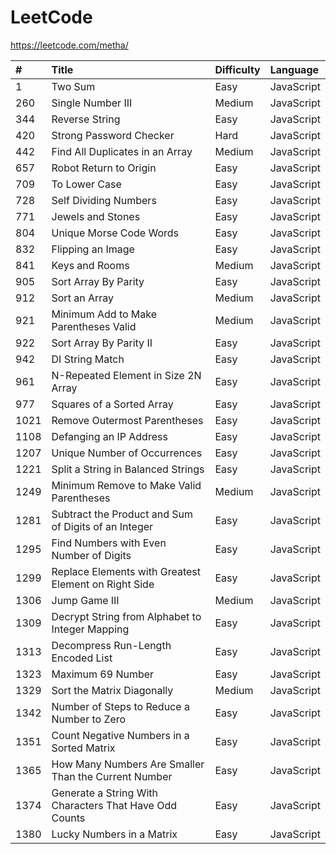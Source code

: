 # LeetCode

https://leetcode.com/metha/

| #    | Title                                                    | Difficulty | Language         |
| :--- | :------------------------------------------------------- | :--------- | :--------------- |
| 1    | Two Sum                                                  | Easy       | JavaScript       |
| 260  | Single Number III                                        | Medium     | JavaScript       |
| 344  | Reverse String                                           | Easy       | JavaScript       |
| 420  | Strong Password Checker                                  | Hard       | JavaScript       |
| 442  | Find All Duplicates in an Array                          | Medium     | JavaScript       |
| 657  | Robot Return to Origin                                   | Easy       | JavaScript       |
| 709  | To Lower Case                                            | Easy       | JavaScript       |
| 728  | Self Dividing Numbers                                    | Easy       | JavaScript       |
| 771  | Jewels and Stones                                        | Easy       | JavaScript       |
| 804  | Unique Morse Code Words                                  | Easy       | JavaScript       |
| 832  | Flipping an Image                                        | Easy       | JavaScript       |
| 841  | Keys and Rooms                                           | Medium     | JavaScript       |
| 905  | Sort Array By Parity                                     | Easy       | JavaScript       |
| 912  | Sort an Array                                            | Medium     | JavaScript       |
| 921  | Minimum Add to Make Parentheses Valid                    | Medium     | JavaScript       |
| 922  | Sort Array By Parity II                                  | Easy       | JavaScript       |
| 942  | DI String Match                                          | Easy       | JavaScript       |
| 961  | N-Repeated Element in Size 2N Array                      | Easy       | JavaScript       |
| 977  | Squares of a Sorted Array                                | Easy       | JavaScript       |
| 1021 | Remove Outermost Parentheses                             | Easy       | JavaScript       |
| 1108 | Defanging an IP Address                                  | Easy       | JavaScript       |
| 1207 | Unique Number of Occurrences                             | Easy       | JavaScript       |
| 1221 | Split a String in Balanced Strings                       | Easy       | JavaScript       |
| 1249 | Minimum Remove to Make Valid Parentheses                 | Medium     | JavaScript       |
| 1281 | Subtract the Product and Sum of Digits of an Integer     | Easy       | JavaScript       |
| 1295 | Find Numbers with Even Number of Digits                  | Easy       | JavaScript       |
| 1299 | Replace Elements with Greatest Element on Right Side     | Easy       | JavaScript       |
| 1306 | Jump Game III                                            | Medium     | JavaScript       |
| 1309 | Decrypt String from Alphabet to Integer Mapping          | Easy       | JavaScript       |
| 1313 | Decompress Run-Length Encoded List                       | Easy       | JavaScript       |
| 1323 | Maximum 69 Number                                        | Easy       | JavaScript       |
| 1329 | Sort the Matrix Diagonally                               | Medium     | JavaScript       |
| 1342 | Number of Steps to Reduce a Number to Zero               | Easy       | JavaScript       |
| 1351 | Count Negative Numbers in a Sorted Matrix                | Easy       | JavaScript       |
| 1365 | How Many Numbers Are Smaller Than the Current Number     | Easy       | JavaScript       |
| 1374 | Generate a String With Characters That Have Odd Counts   | Easy       | JavaScript       |
| 1380 | Lucky Numbers in a Matrix                                | Easy       | JavaScript       |
